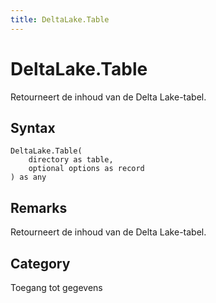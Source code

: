 ```yaml
---
title: DeltaLake.Table
---
```


# DeltaLake.Table


Retourneert de inhoud van de Delta Lake-tabel.


## Syntax

```powerquery
DeltaLake.Table(
    directory as table,
    optional options as record
) as any
```


## Remarks

Retourneert de inhoud van de Delta Lake-tabel.



## Category
Toegang tot gegevens
